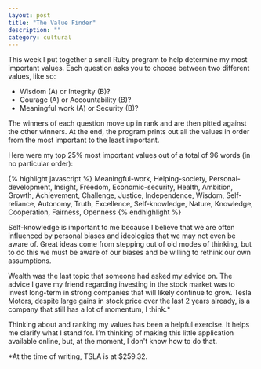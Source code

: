 ```yaml
---
layout: post
title: "The Value Finder"
description: ""
category: cultural
---
```


This week I put together a small Ruby program to help determine my most important values. Each question asks you to choose between two different values, like so:

- Wisdom (A) or Integrity (B)?
- Courage (A) or Accountability (B)?
- Meaningful work (A) or Security (B)?

The winners of each question move up in rank and are then pitted against the other winners. At the end, the program prints out all the values in order from the most important to the least important.

Here were my top 25% most important values out of a total of 96 words (in no particular order):

{% highlight javascript %}
Meaningful-work,   Helping-society,   Personal-development,   Insight,
Freedom,   Economic-security,   Health,   Ambition,
Growth,   Achievement,   Challenge,   Justice,
Independence,   Wisdom,   Self-reliance,   Autonomy,
Truth,   Excellence,   Self-knowledge,   Nature,
Knowledge,   Cooperation,   Fairness,   Openness
{% endhighlight %}

Self-knowledge is important to me because I believe that we are often influenced by personal biases and ideologies that we may not even be aware of. Great ideas come from stepping out of old modes of thinking, but to do this we must be aware of our biases and be willing to rethink our own assumptions.

Wealth was the last topic that someone had asked my advice on. The advice I gave my friend regarding investing in the stock market was to invest long-term in strong companies that will likely continue to grow. Tesla Motors, despite large gains in stock price over the last 2 years already, is a company that still has a lot of momentum, I think.*

Thinking about and ranking my values has been a helpful exercise. It helps me clarify what I stand for. I’m thinking of making this little application available online, but, at the moment, I don't know how to do that.

*At the time of writing, TSLA is at $259.32.